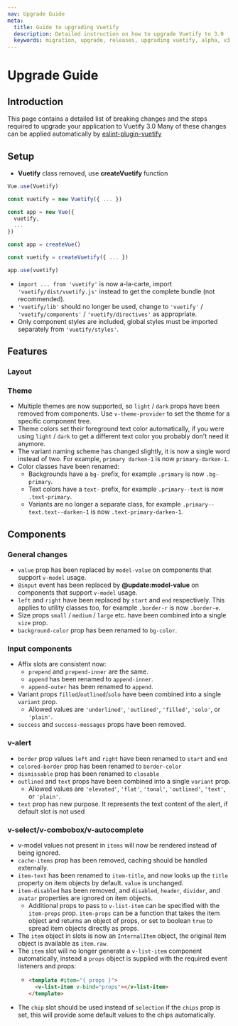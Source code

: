 ```yaml
---
nav: Upgrade Guide
meta:
  title: Guide to upgrading Vuetify
  description: Detailed instruction on how to upgrade Vuetify to 3.0
  keywords: migration, upgrade, releases, upgrading vuetify, alpha, v3
---
```


# Upgrade Guide

## Introduction

This page contains a detailed list of breaking changes and the steps required to upgrade your application to Vuetify 3.0
Many of these changes can be applied automatically by [eslint-plugin-vuetify](https://www.npmjs.com/package/eslint-plugin-vuetify/v/next)

## Setup

- **Vuetify** class removed, use **createVuetify** function

```js { resource="2.x" }
Vue.use(Vuetify)

const vuetify = new Vuetify({ ... })

const app = new Vue({
  vuetify,
  ...
})
```

```js { resource="3.0" }
const app = createVue()

const vuetify = createVuetify({ ... })

app.use(vuetify)
```

- `import ... from 'vuetify'` is now a-la-carte, import `'vuetify/dist/vuetify.js'` instead to get the complete bundle (not recommended).
- `'vuetify/lib'` should no longer be used, change to `'vuetify'` / `'vuetify/components'` / `'vuetify/directives'` as appropriate.
- Only component styles are included, global styles must be imported separately from `'vuetify/styles'`.

## Features

### Layout

### Theme

- Multiple themes are now supported, so `light` / `dark` props have been removed from components. Use `v-theme-provider` to set the theme for a specific component tree.
- Theme colors set their foreground text color automatically, if you were using `light` / `dark` to get a different text color you probably don't need it anymore.
- The variant naming scheme has changed slightly, it is now a single word instead of two. For example, `primary darken-1` is now `primary-darken-1`.
- Color classes have been renamed:
  - Backgrounds have a `bg-` prefix, for example `.primary` is now `.bg-primary`.
  - Text colors have a `text-` prefix, for example `.primary--text` is now `.text-primary`.
  - Variants are no longer a separate class, for example `.primary--text.text--darken-1` is now `.text-primary-darken-1`.

## Components

### General changes

- `value` prop has been replaced by `model-value` on components that support `v-model` usage.
- `@input` event has been replaced by **@update:model-value** on components that support `v-model` usage.
- `left` and `right` have been replaced by `start` and `end` respectively. This applies to utility classes too, for example `.border-r` is now `.border-e`.
- Size props `small` / `medium` / `large` etc. have been combined into a single `size` prop.
- `background-color` prop has been renamed to `bg-color`.

### Input components

- Affix slots are consistent now:
  - `prepend` and `prepend-inner` are the same.
  - `append` has been renamed to `append-inner`.
  - `append-outer` has been renamed to `append`.
- Variant props `filled`/`outlined`/`solo` have been combined into a single `variant` prop.
  - Allowed values are `'underlined'`, `'outlined'`, `'filled'`, `'solo'`, or `'plain'`.
- `success` and `success-messages` props have been removed.

### v-alert

- `border` prop values `left` and `right` have been renamed to `start` and `end`
- `colored-border` prop has been renamed to `border-color`
- `dismissable` prop has been renamed to `closable`
- `outlined` and `text` props have been combined into a single `variant` prop.
  - Allowed values are `'elevated'`, `'flat'`, `'tonal'`, `'outlined'`, `'text'`, or `'plain'`.
- `text` prop has new purpose. It represents the text content of the alert, if default slot is not used

### v-select/v-combobox/v-autocomplete

- v-model values not present in `items` will now be rendered instead of being ignored.
- `cache-items` prop has been removed, caching should be handled externally.
- `item-text` has been renamed to `item-title`, and now looks up the `title` property on item objects by default. `value` is unchanged.
- `item-disabled` has been removed, and `disabled`, `header`, `divider`, and `avatar` properties are ignored on item objects.
  - Additional props to pass to `v-list-item` can be specified with the `item-props` prop. `item-props` can be a function that takes the item object and returns an object of props, or set to boolean `true` to spread item objects directly as props.
- The `item` object in slots is now an `InternalItem` object, the original item object is available as `item.raw`.
- The `item` slot will no longer generate a `v-list-item` component automatically, instead a `props` object is supplied with the required event listeners and props:
  - ```html
    <template #item="{ props }">
      <v-list-item v-bind="props"></v-list-item>
    </template>
    ```
- The `chip` slot should be used instead of `selection` if the `chips` prop is set, this will provide some default values to the chips automatically.
